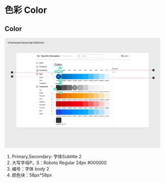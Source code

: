 # 色彩 Color

## Color
![UI Framework Color](./UI_Framework/Color.png)

1. Primary,Secondary: 字体Subtitle 2
2. 大写字母P，S：Roboto  Regular 24px #000000
3. 编号：字体 body 2
4. 颜色块：58px*58px